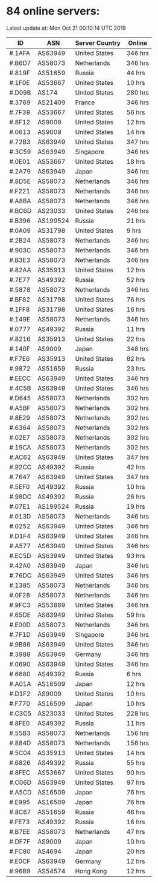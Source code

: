 # 84 online servers:

Latest update at: Mon Oct 21 00:10:14 UTC 2019

| ID | ASN | Server Country | Online |
| -- | --- | -------------- | ------ |
| #.1AFA | AS63949 | United States | 346 hrs |
| #.B6D7 | AS58073 | Netherlands | 346 hrs |
| #.819F | AS51659 | Russia | 44 hrs |
| #.1F0E | AS53667 | United States | 10 hrs |
| #.D09B | AS174 | United States | 280 hrs |
| #.3769 | AS21409 | France | 346 hrs |
| #.7F39 | AS53667 | United States | 56 hrs |
| #.8F12 | AS9009 | United States | 12 hrs |
| #.0613 | AS9009 | United States | 14 hrs |
| #.72B3 | AS63949 | United States | 347 hrs |
| #.3C59 | AS63949 | Singapore | 346 hrs |
| #.0E01 | AS53667 | United States | 18 hrs |
| #.2A79 | AS63949 | Japan | 346 hrs |
| #.8D5E | AS58073 | Netherlands | 346 hrs |
| #.F221 | AS58073 | Netherlands | 346 hrs |
| #.A8BA | AS58073 | Netherlands | 346 hrs |
| #.BC6D | AS23033 | United States | 246 hrs |
| #.B396 | AS199524 | Russia | 21 hrs |
| #.0A09 | AS31798 | United States | 9 hrs |
| #.2B24 | AS58073 | Netherlands | 346 hrs |
| #.903C | AS58073 | Netherlands | 346 hrs |
| #.B3E3 | AS58073 | Netherlands | 346 hrs |
| #.82AA | AS35913 | United States | 12 hrs |
| #.7E77 | AS49392 | Russia | 52 hrs |
| #.5878 | AS58073 | Netherlands | 346 hrs |
| #.BF82 | AS31798 | United States | 76 hrs |
| #.1FF8 | AS31798 | United States | 16 hrs |
| #.149E | AS58073 | Netherlands | 346 hrs |
| #.0777 | AS49392 | Russia | 11 hrs |
| #.8216 | AS35913 | United States | 22 hrs |
| #.140F | AS9009 | Japan | 348 hrs |
| #.F7E6 | AS35913 | United States | 82 hrs |
| #.9872 | AS51659 | Russia | 23 hrs |
| #.EECC | AS63949 | United States | 346 hrs |
| #.4C5B | AS63949 | United States | 346 hrs |
| #.D645 | AS58073 | Netherlands | 302 hrs |
| #.A5BF | AS58073 | Netherlands | 302 hrs |
| #.8E29 | AS58073 | Netherlands | 302 hrs |
| #.6364 | AS58073 | Netherlands | 302 hrs |
| #.02E7 | AS58073 | Netherlands | 302 hrs |
| #.19CA | AS58073 | Netherlands | 302 hrs |
| #.AC62 | AS63949 | United States | 347 hrs |
| #.92CC | AS49392 | Russia | 42 hrs |
| #.7647 | AS63949 | United States | 347 hrs |
| #.5EF0 | AS49392 | Russia | 10 hrs |
| #.98DC | AS49392 | Russia | 26 hrs |
| #.07E1 | AS199524 | Russia | 19 hrs |
| #.013D | AS58073 | Netherlands | 346 hrs |
| #.0252 | AS63949 | United States | 346 hrs |
| #.D1F4 | AS63949 | United States | 346 hrs |
| #.A577 | AS63949 | United States | 346 hrs |
| #.EC5D | AS63949 | United States | 93 hrs |
| #.42A0 | AS63949 | Japan | 346 hrs |
| #.76DC | AS63949 | United States | 346 hrs |
| #.1385 | AS58073 | Netherlands | 346 hrs |
| #.0F28 | AS58073 | Netherlands | 346 hrs |
| #.9FC3 | AS53889 | United States | 346 hrs |
| #.65DE | AS63949 | United States | 59 hrs |
| #.E00D | AS58073 | Netherlands | 346 hrs |
| #.7F1D | AS63949 | Singapore | 346 hrs |
| #.9B86 | AS63949 | United States | 346 hrs |
| #.3988 | AS63949 | Germany | 346 hrs |
| #.0690 | AS63949 | United States | 346 hrs |
| #.6680 | AS49392 | Russia | 6 hrs |
| #.A01A | AS16509 | Japan | 12 hrs |
| #.D1F2 | AS9009 | United States | 10 hrs |
| #.F770 | AS16509 | Japan | 10 hrs |
| #.C3C5 | AS23033 | United States | 228 hrs |
| #.8FE0 | AS49392 | Russia | 11 hrs |
| #.55B3 | AS58073 | Netherlands | 156 hrs |
| #.884D | AS58073 | Netherlands | 156 hrs |
| #.5C04 | AS35913 | United States | 14 hrs |
| #.6826 | AS49392 | Russia | 55 hrs |
| #.8FEC | AS53667 | United States | 90 hrs |
| #.C06D | AS63949 | United States | 97 hrs |
| #.A5CD | AS16509 | Japan | 76 hrs |
| #.E995 | AS16509 | Japan | 76 hrs |
| #.8C67 | AS51659 | Russia | 46 hrs |
| #.FE73 | AS49392 | Russia | 16 hrs |
| #.B7EE | AS58073 | Netherlands | 47 hrs |
| #.DF7F | AS9009 | Japan | 10 hrs |
| #.FC80 | AS4694 | Japan | 20 hrs |
| #.E0CF | AS63949 | Germany | 12 hrs |
| #.96B9 | AS54574 | Hong Kong | 12 hrs |

